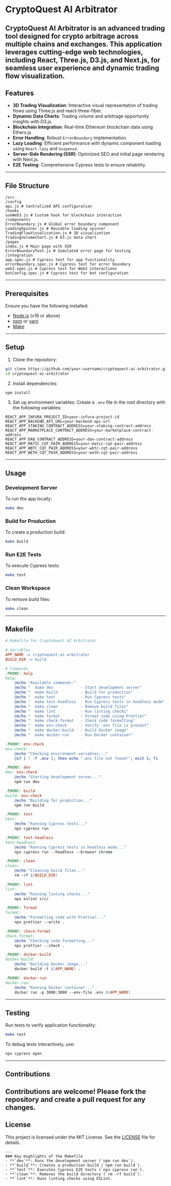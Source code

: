 # CryptoQuest AI Arbitrator
CryptoQuest AI Arbitrator is an advanced trading tool designed for crypto arbitrage across multiple chains and exchanges. This application leverages cutting-edge web technologies, including React, Three.js, D3.js, and Next.js, for seamless user experience and dynamic trading flow visualization.
---
## Features
- **3D Trading Visualization**: Interactive visual representation of trading flows using Three.js and react-three-fiber.
- **Dynamic Data Charts**: Trading volume and arbitrage opportunity insights with D3.js.
- **Blockchain Integration**: Real-time Ethereum blockchain data using Ethers.js.
- **Error Handling**: Robust `ErrorBoundary` implementation.
- **Lazy Loading**: Efficient performance with dynamic component loading using `React.lazy` and `Suspense`.
- **Server-Side Rendering (SSR)**: Optimized SEO and initial page rendering with Next.js.
- **E2E Testing**: Comprehensive Cypress tests to ensure reliability.
---
## File Structure
```
/src
/config
api.js # Centralized API configuration
/hooks
useWeb3.js # Custom hook for blockchain interaction
/components
ErrorBoundary.js # Global error boundary component
LoadingSpinner.js # Reusable loading spinner
TradingFlowVisualization.js # 3D visualization
TradingVolumeChart.js # D3.js data chart
/pages
index.js # Main page with SSR
ErrorBoundaryTest.js # Simulated error page for testing
/integration
app.spec.js # Cypress test for app functionality
errorBoundary.spec.js # Cypress test for error boundary
web3.spec.js # Cypress test for Web3 interactions
botConfig.spec.js # Cypress test for bot configuration
```
---
## Prerequisites
Ensure you have the following installed:
- [Node.js](https://nodejs.org/) (v16 or above)
- [npm](https://www.npmjs.com/) or [yarn](https://yarnpkg.com/)
- [Make](https://www.gnu.org/software/make/)
---
## Setup
1. Clone the repository:
```bash
git clone https://github.com/your-username/cryptoquest-ai-arbitrator.git
cd cryptoquest-ai-arbitrator
```
2. Install dependencies:
```bash
npm install
```
3. Set up environment variables:
Create a `.env` file in the root directory with the following variables:
```env
REACT_APP_INFURA_PROJECT_ID=your-infura-project-id
REACT_APP_BACKEND_API_URL=your-backend-api-url
REACT_APP_STAKING_CONTRACT_ADDRESS=your-staking-contract-address
REACT_APP_MARKETPLACE_CONTRACT_ADDRESS=your-marketplace-contract-address
REACT_APP_DAO_CONTRACT_ADDRESS=your-dao-contract-address
REACT_APP_MATIC_CQT_PAIR_ADDRESS=your-matic-cqt-pair-address
REACT_APP_WBTC_CQT_PAIR_ADDRESS=your-wbtc-cqt-pair-address
REACT_APP_WETH_CQT_PAIR_ADDRESS=your-weth-cqt-pair-address
```
---
## Usage
### Development Server
To run the app locally:
```bash
make dev
```
### Build for Production
To create a production build:
```bash
make build
```
### Run E2E Tests
To execute Cypress tests:
```bash
make test
```
### Clean Workspace
To remove build files:
```bash
make clean
```
---
## Makefile
```makefile
# Makefile for CryptoQuest AI Arbitrator

# Variables
APP_NAME := cryptoquest-ai-arbitrator
BUILD_DIR := build

# Commands
.PHONY: help
help:
	@echo "Available commands:"
	@echo "  make dev            - Start development server"
	@echo "  make build          - Build for production"
	@echo "  make test           - Run Cypress tests"
	@echo "  make test-headless  - Run Cypress tests in headless mode"
	@echo "  make clean          - Remove build files"
	@echo "  make lint           - Run linting checks"
	@echo "  make format         - Format code using Prettier"
	@echo "  make check-format   - Check code formatting"
	@echo "  make env-check      - Verify .env file is present"
	@echo "  make docker-build   - Build Docker image"
	@echo "  make docker-run     - Run Docker container"

.PHONY: env-check
env-check:
	@echo "Checking environment variables..."
	@if [ ! -f .env ]; then echo ".env file not found!"; exit 1; fi

.PHONY: dev
dev: env-check
	@echo "Starting development server..."
	npm run dev

.PHONY: build
build: env-check
	@echo "Building for production..."
	npm run build

.PHONY: test
test:
	@echo "Running Cypress tests..."
	npx cypress run

.PHONY: test-headless
test-headless:
	@echo "Running Cypress tests in headless mode..."
	npx cypress run --headless --browser chrome

.PHONY: clean
clean:
	@echo "Cleaning build files..."
	rm -rf $(BUILD_DIR)

.PHONY: lint
lint:
	@echo "Running linting checks..."
	npx eslint src/

.PHONY: format
format:
	@echo "Formatting code with Prettier..."
	npx prettier --write .

.PHONY: check-format
check-format:
	@echo "Checking code formatting..."
	npx prettier --check .

.PHONY: docker-build
docker-build:
	@echo "Building Docker image..."
	docker build -t $(APP_NAME) .

.PHONY: docker-run
docker-run:
	@echo "Running Docker container..."
	docker run -p 3000:3000 --env-file .env $(APP_NAME)
```
---
## Testing
Run tests to verify application functionality:
```bash
make test
```
To debug tests interactively, use:
```bash
npx cypress open
```
---
## Contributions
Contributions are welcome! Please fork the repository and create a pull request for any changes.
---
## License
This project is licensed under the MIT License. See the [LICENSE](LICENSE) file for details.
```
---
### Key Highlights of the Makefile
- **`dev`**: Runs the development server (`npm run dev`).
- **`build`**: Creates a production build (`npm run build`).
- **`test`**: Executes Cypress E2E tests (`npx cypress run`).
- **`clean`**: Removes the build directory (`rm -rf build`).
- **`lint`**: Runs linting checks using ESLint.
